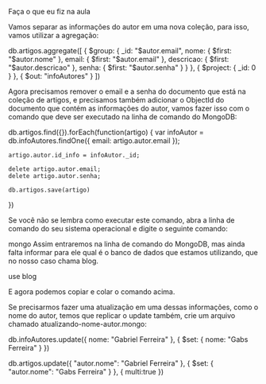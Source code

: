 Faça o que eu fiz na aula

Vamos separar as informações do autor em uma nova coleção, para isso, vamos utilizar a agregação:

db.artigos.aggregate([
    {
        $group: {
            _id: "$autor.email",
            nome: {
                $first: "$autor.nome"
            },
            email: {
                $first: "$autor.email"
            },
            descricao: {
                $first: "$autor.descricao"
            },
            senha: {
                $first: "$autor.senha"
            }
        }
    },
    {
        $project: {
            _id: 0
        }
    },
    {
        $out: "infoAutores"
    }
])


Agora precisamos remover o email e a senha do documento que está na coleção de artigos, e precisamos também adicionar o ObjectId do documento que contém as informações do autor, vamos fazer isso com o comando que deve ser executado na linha de comando do MongoDB:

db.artigos.find({}).forEach(function(artigo) {
    var infoAutor = db.infoAutores.findOne({ email: artigo.autor.email });

    artigo.autor.id_info = infoAutor._id;

    delete artigo.autor.email;
    delete artigo.autor.senha;

    db.artigos.save(artigo)
})


Se você não se lembra como executar este comando, abra a linha de comando do seu sistema operacional e digite o seguinte comando:

mongo
Assim entraremos na linha de comando do MongoDB, mas ainda falta informar para ele qual é o banco de dados que estamos utilizando, que no nosso caso chama blog.

use blog

E agora podemos copiar e colar o comando acima.

Se precisarmos fazer uma atualização em uma dessas informações, como o nome do autor, temos que replicar o update também, crie um arquivo chamado atualizando-nome-autor.mongo:

db.infoAutores.update({
    nome: "Gabriel Ferreira"
}, {
    $set: {
        nome: "Gabs Ferreira"
    }
})

db.artigos.update({
    "autor.nome": "Gabriel Ferreira"
}, {
    $set: {
        "autor.nome": "Gabs Ferreira"
    }
}, { multi:true })
